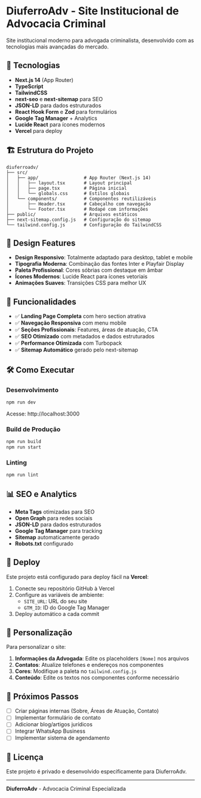 # DiuferroAdv - Site Institucional de Advocacia Criminal

Site institucional moderno para advogada criminalista, desenvolvido com as tecnologias mais avançadas do mercado.

## 🚀 Tecnologias

- **Next.js 14** (App Router)
- **TypeScript**
- **TailwindCSS**
- **next-seo** e **next-sitemap** para SEO
- **JSON-LD** para dados estruturados
- **React Hook Form** e **Zod** para formulários
- **Google Tag Manager** + Analytics
- **Lucide React** para ícones modernos
- **Vercel** para deploy

## 🏗️ Estrutura do Projeto

```
diuferroadv/
├── src/
│   ├── app/                 # App Router (Next.js 14)
│   │   ├── layout.tsx       # Layout principal
│   │   ├── page.tsx         # Página inicial
│   │   └── globals.css      # Estilos globais
│   └── components/          # Componentes reutilizáveis
│       ├── Header.tsx       # Cabeçalho com navegação
│       └── Footer.tsx       # Rodapé com informações
├── public/                  # Arquivos estáticos
├── next-sitemap.config.js   # Configuração do sitemap
└── tailwind.config.js       # Configuração do TailwindCSS
```

## 🎨 Design Features

- **Design Responsivo**: Totalmente adaptado para desktop, tablet e mobile
- **Tipografia Moderna**: Combinação das fontes Inter e Playfair Display
- **Paleta Profissional**: Cores sóbrias com destaque em âmbar
- **Ícones Modernos**: Lucide React para ícones vetoriais
- **Animações Suaves**: Transições CSS para melhor UX

## 📱 Funcionalidades

- ✅ **Landing Page Completa** com hero section atrativa
- ✅ **Navegação Responsiva** com menu mobile
- ✅ **Seções Profissionais**: Features, áreas de atuação, CTA
- ✅ **SEO Otimizado** com metadados e dados estruturados
- ✅ **Performance Otimizada** com Turbopack
- ✅ **Sitemap Automático** gerado pelo next-sitemap

## 🛠️ Como Executar

### Desenvolvimento

```bash
npm run dev
```

Acesse: http://localhost:3000

### Build de Produção

```bash
npm run build
npm run start
```

### Linting

```bash
npm run lint
```

## 📊 SEO e Analytics

- **Meta Tags** otimizadas para SEO
- **Open Graph** para redes sociais
- **JSON-LD** para dados estruturados
- **Google Tag Manager** para tracking
- **Sitemap** automaticamente gerado
- **Robots.txt** configurado

## 🚀 Deploy

Este projeto está configurado para deploy fácil na **Vercel**:

1. Conecte seu repositório GitHub à Vercel
2. Configure as variáveis de ambiente:
   - `SITE_URL`: URL do seu site
   - `GTM_ID`: ID do Google Tag Manager
3. Deploy automático a cada commit

## 📝 Personalização

Para personalizar o site:

1. **Informações da Advogada**: Edite os placeholders `[Nome]` nos arquivos
2. **Contatos**: Atualize telefones e endereços nos componentes
3. **Cores**: Modifique a paleta no `tailwind.config.js`
4. **Conteúdo**: Edite os textos nos componentes conforme necessário

## 🔧 Próximos Passos

- [ ] Criar páginas internas (Sobre, Áreas de Atuação, Contato)
- [ ] Implementar formulário de contato
- [ ] Adicionar blog/artigos jurídicos
- [ ] Integrar WhatsApp Business
- [ ] Implementar sistema de agendamento

## 📄 Licença

Este projeto é privado e desenvolvido especificamente para DiuferroAdv.

---

**DiuferroAdv** - Advocacia Criminal Especializada
